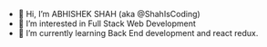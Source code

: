 - 👋 Hi, I’m ABHISHEK SHAH (aka @ShahIsCoding)
- 👀 I’m interested in Full Stack Web Development
- 🌱 I’m currently learning Back End development and react redux.  

<!---
ShahIsCoding/ShahIsCoding is a ✨ special ✨ repository because its `README.md` (this file) appears on your GitHub profile.
You can click the Preview link to take a look at your changes.
--->
